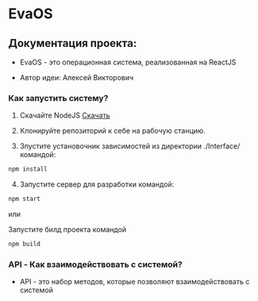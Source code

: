# EvaOS
 
## Документация проекта:
- EvaOS - это операционная система, реализованная на ReactJS

- Автор идеи: Алексей Викторович

### Как запустить систему?

1. Скачайте NodeJS [Скачать](https://nodejs.org/en)

2. Клонируйте репозиторий к себе на рабочую станцию.

3. Зпустите установочник зависимостей из директории ./Interface/ командой:
```bash
npm install
```

4.  Запустите сервер для разработки командой:
```bash
npm start
```

или

Запустите билд проекта командой

```bash
npm build
```

### API - Как взаимодействовать с системой?

- API - это набор методов, которые позволяют взаимодействовать с системой 


